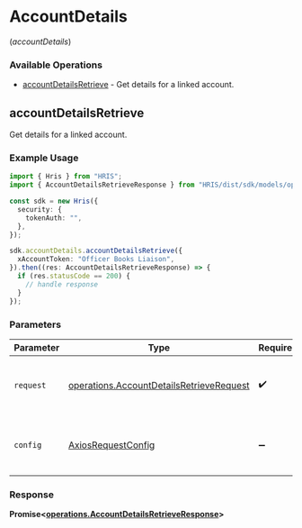 # AccountDetails
(*accountDetails*)

### Available Operations

* [accountDetailsRetrieve](#accountdetailsretrieve) - Get details for a linked account.

## accountDetailsRetrieve

Get details for a linked account.

### Example Usage

```typescript
import { Hris } from "HRIS";
import { AccountDetailsRetrieveResponse } from "HRIS/dist/sdk/models/operations";

const sdk = new Hris({
  security: {
    tokenAuth: "",
  },
});

sdk.accountDetails.accountDetailsRetrieve({
  xAccountToken: "Officer Books Liaison",
}).then((res: AccountDetailsRetrieveResponse) => {
  if (res.statusCode == 200) {
    // handle response
  }
});
```

### Parameters

| Parameter                                                                                            | Type                                                                                                 | Required                                                                                             | Description                                                                                          |
| ---------------------------------------------------------------------------------------------------- | ---------------------------------------------------------------------------------------------------- | ---------------------------------------------------------------------------------------------------- | ---------------------------------------------------------------------------------------------------- |
| `request`                                                                                            | [operations.AccountDetailsRetrieveRequest](../../models/operations/accountdetailsretrieverequest.md) | :heavy_check_mark:                                                                                   | The request object to use for the request.                                                           |
| `config`                                                                                             | [AxiosRequestConfig](https://axios-http.com/docs/req_config)                                         | :heavy_minus_sign:                                                                                   | Available config options for making requests.                                                        |


### Response

**Promise<[operations.AccountDetailsRetrieveResponse](../../models/operations/accountdetailsretrieveresponse.md)>**

